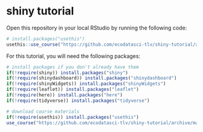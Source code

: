# shiny tutorial

Open this repository in your local RStudio by running the following code:

```r
# install.packages("usethis")
usethis::use_course("https://github.com/ecodatasci-tlv/shiny-tutorial/archive/master.zip")
```

For this tutorial, you will need the following packages:

```r
# install packages if you don't already have them
if(!require(shiny)) install.packages("shiny")
if(!require(shinydashboard)) install.packages("shinydashboard")
if(!require(shinyWidgets)) install.packages("shinyWidgets")
if(!require(leaflet)) install.packages("leaflet")
if(!require(here)) install.packages("here")
if(!require(tidyverse)) install.packages("tidyverse")

# download course materials
if(!require(usethis)) install.packages("usethis")
use_course("https://github.com/ecodatasci-tlv/shiny-tutorial/archive/master.zip")
```
